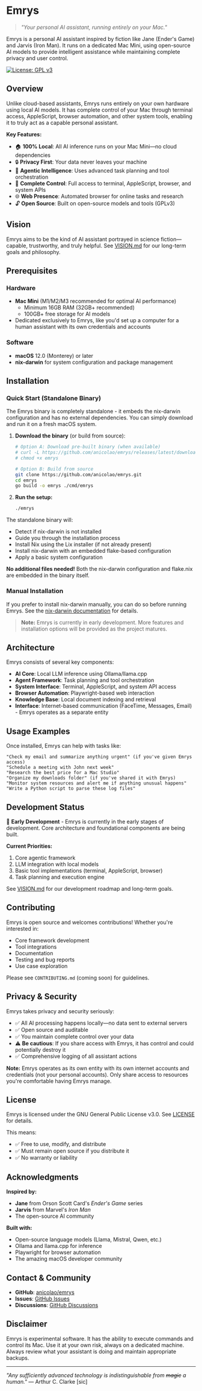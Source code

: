 # Emrys

> *"Your personal AI assistant, running entirely on your Mac."*

Emrys is a personal AI assistant inspired by fiction like Jane (Ender's Game) and Jarvis (Iron Man). It runs on a dedicated Mac Mini, using open-source AI models to provide intelligent assistance while maintaining complete privacy and user control.

[![License: GPL v3](https://img.shields.io/badge/License-GPLv3-blue.svg)](https://www.gnu.org/licenses/gpl-3.0)

## Overview

Unlike cloud-based assistants, Emrys runs entirely on your own hardware using local AI models. It has complete control of your Mac through terminal access, AppleScript, browser automation, and other system tools, enabling it to truly act as a capable personal assistant.

**Key Features:**
- 🏠 **100% Local**: All AI inference runs on your Mac Mini—no cloud dependencies
- 🔒 **Privacy First**: Your data never leaves your machine
- 🤖 **Agentic Intelligence**: Uses advanced task planning and tool orchestration
- 🎯 **Complete Control**: Full access to terminal, AppleScript, browser, and system APIs
- 🌐 **Web Presence**: Automated browser for online tasks and research
- 🔓 **Open Source**: Built on open-source models and tools (GPLv3)

## Vision

Emrys aims to be the kind of AI assistant portrayed in science fiction—capable, trustworthy, and truly helpful. See [VISION.md](VISION.md) for our long-term goals and philosophy.

## Prerequisites

### Hardware
- **Mac Mini** (M1/M2/M3 recommended for optimal AI performance)
  - Minimum 16GB RAM (32GB+ recommended)
  - 100GB+ free storage for AI models
- Dedicated exclusively to Emrys, like you'd set up a computer for a human assistant with its own credentials and accounts

### Software
- **macOS** 12.0 (Monterey) or later
- **nix-darwin** for system configuration and package management

## Installation

### Quick Start (Standalone Binary)

The Emrys binary is completely standalone - it embeds the nix-darwin configuration and has no external dependencies. You can simply download and run it on a fresh macOS system.

1. **Download the binary** (or build from source):
   ```bash
   # Option A: Download pre-built binary (when available)
   # curl -L https://github.com/anicolao/emrys/releases/latest/download/emrys -o emrys
   # chmod +x emrys

   # Option B: Build from source
   git clone https://github.com/anicolao/emrys.git
   cd emrys
   go build -o emrys ./cmd/emrys
   ```

2. **Run the setup:**
   ```bash
   ./emrys
   ```

The standalone binary will:
- Detect if nix-darwin is not installed
- Guide you through the installation process
- Install Nix using the Lix installer (if not already present)
- Install nix-darwin with an embedded flake-based configuration
- Apply a basic system configuration

**No additional files needed!** Both the nix-darwin configuration and flake.nix are embedded in the binary itself.

### Manual Installation

If you prefer to install nix-darwin manually, you can do so before running Emrys. See the [nix-darwin documentation](https://github.com/LnL7/nix-darwin) for details.

> **Note:** Emrys is currently in early development. More features and installation options will be provided as the project matures.

## Architecture

Emrys consists of several key components:

- **AI Core**: Local LLM inference using Ollama/llama.cpp
- **Agent Framework**: Task planning and tool orchestration
- **System Interface**: Terminal, AppleScript, and system API access
- **Browser Automation**: Playwright-based web interaction
- **Knowledge Base**: Local document indexing and retrieval
- **Interface**: Internet-based communication (FaceTime, Messages, Email) - Emrys operates as a separate entity

## Usage Examples

Once installed, Emrys can help with tasks like:

```
"Check my email and summarize anything urgent" (if you've given Emrys access)
"Schedule a meeting with John next week"
"Research the best price for a Mac Studio"
"Organize my downloads folder" (if you've shared it with Emrys)
"Monitor system resources and alert me if anything unusual happens"
"Write a Python script to parse these log files"
```

## Development Status

🚧 **Early Development** - Emrys is currently in the early stages of development. Core architecture and foundational components are being built.

**Current Priorities:**
1. Core agentic framework
2. LLM integration with local models
3. Basic tool implementations (terminal, AppleScript, browser)
4. Task planning and execution engine

See [VISION.md](VISION.md) for our development roadmap and long-term goals.

## Contributing

Emrys is open source and welcomes contributions! Whether you're interested in:
- Core framework development
- Tool integrations
- Documentation
- Testing and bug reports
- Use case exploration

Please see `CONTRIBUTING.md` (coming soon) for guidelines.

## Privacy & Security

Emrys takes privacy and security seriously:

- ✅ All AI processing happens locally—no data sent to external servers
- ✅ Open source and auditable
- ✅ You maintain complete control over your data
- ⚠️ **Be cautious**: If you share access with Emrys, it has control and could potentially destroy it
- ✅ Comprehensive logging of all assistant actions

**Note:** Emrys operates as its own entity with its own internet accounts and credentials (not your personal accounts). Only share access to resources you're comfortable having Emrys manage.

## License

Emrys is licensed under the GNU General Public License v3.0. See [LICENSE](LICENSE) for details.

This means:
- ✅ Free to use, modify, and distribute
- ✅ Must remain open source if you distribute it
- ✅ No warranty or liability

## Acknowledgments

**Inspired by:**
- **Jane** from Orson Scott Card's *Ender's Game* series
- **Jarvis** from Marvel's *Iron Man*
- The open-source AI community

**Built with:**
- Open-source language models (Llama, Mistral, Qwen, etc.)
- Ollama and llama.cpp for inference
- Playwright for browser automation
- The amazing macOS developer community

## Contact & Community

- **GitHub**: [anicolao/emrys](https://github.com/anicolao/emrys)
- **Issues**: [GitHub Issues](https://github.com/anicolao/emrys/issues)
- **Discussions**: [GitHub Discussions](https://github.com/anicolao/emrys/discussions)

## Disclaimer

Emrys is experimental software. It has the ability to execute commands and control its Mac. Use it at your own risk, always on a dedicated machine. Always review what your assistant is doing and maintain appropriate backups.

---

*"Any sufficiently advanced technology is indistinguishable from ~~magic~~ a human."* — Arthur C. Clarke [sic]

